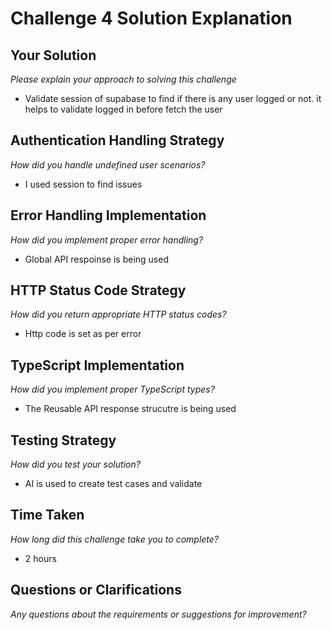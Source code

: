 # Challenge 4 Solution Explanation

## Your Solution
*Please explain your approach to solving this challenge*

- Validate session of supabase to find if there is any user logged or not. it helps to validate logged in before fetch the user

## Authentication Handling Strategy
*How did you handle undefined user scenarios?*

- I used session to find issues

## Error Handling Implementation
*How did you implement proper error handling?*

- Global API respoinse is being used

## HTTP Status Code Strategy
*How did you return appropriate HTTP status codes?*

- Http code is set as per error

## TypeScript Implementation
*How did you implement proper TypeScript types?*

- The Reusable API response strucutre is being used

## Testing Strategy
*How did you test your solution?*

- AI is used to create test cases and validate

## Time Taken
*How long did this challenge take you to complete?*

- 2 hours

## Questions or Clarifications
*Any questions about the requirements or suggestions for improvement?*
